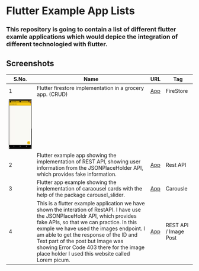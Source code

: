# Flutter Example App Lists

<h3> This repository is going to contain a list of different flutter examle applications which would depice the integration of different technologied with flutter.</h3>


## Screenshots

| S.No. | Name | URL | Tag |
| ---------------- | ---------------- |---------------- | ---------------- | 
| 1 | Flutter firestore implementation in a grocery app. (CRUD) | <a target="_blank" href="https://github.com/Ankitkj1999/Flutter-Examples/tree/Flutter_Firestore">App</a> | FireStore |
|  ![](https://github.com/Ankitkj1999/Flutter-Examples/blob/Flutter_Firestore/screen_one.gif)  |
| 2 | Flutter example app showing the implementation of REST API, showing user information from the JSONPlaceHolder API, which provides fake information. | <a target="_blank" href="https://github.com/Ankitkj1999/Flutter-Examples/tree/Flutter_RestAPI_JSON_Holder">App</a>| Rest API |
| 3 | Flutter app example showing the implementation of caraousel cards with the help of the package carousel_slider. | <a target="_blank" href="https://github.com/Ankitkj1999/Flutter-Examples/tree/flutter_crousel">App</a> | Carousle |
| 4 | This is a flutter example application we have shown the interation of RestAPI. I have use the JSONPlaceHoldr API, which provides fake APIs, so that we can practice. In this exmple we have used the images endpoint. I am able to get the response of the ID and Text part of the post but Image was showing Error Code 403 there for the image place holder I used this website called Lorem picum. | <a target="_blank" href="https://github.com/Ankitkj1999/Flutter-Examples/tree/Flutter_REST_API_Image">App</a> | REST API / Image Post |

